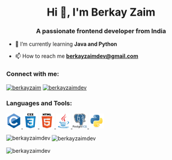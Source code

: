 <h1 align="center">Hi 👋, I'm Berkay Zaim</h1>
<h3 align="center">A passionate frontend developer from India</h3>

- 🌱 I’m currently learning **Java and Python**

- 📫 How to reach me **berkayzaimdev@gmail.com**

<h3 align="left">Connect with me:</h3>
<p align="left">
<a href="https://linkedin.com/in/berkayzaim" target="blank"><img align="center" src="https://raw.githubusercontent.com/rahuldkjain/github-profile-readme-generator/master/src/images/icons/Social/linked-in-alt.svg" alt="berkayzaim" height="30" width="40" /></a>
<a href="https://www.hackerrank.com/berkayzaimdev" target="blank"><img align="center" src="https://raw.githubusercontent.com/rahuldkjain/github-profile-readme-generator/master/src/images/icons/Social/hackerrank.svg" alt="berkayzaimdev" height="30" width="40" /></a>
</p>

<h3 align="left">Languages and Tools:</h3>
<p align="left"> <a href="https://www.cprogramming.com/" target="_blank" rel="noreferrer"> <img src="https://raw.githubusercontent.com/devicons/devicon/master/icons/c/c-original.svg" alt="c" width="40" height="40"/> </a> <a href="https://www.w3schools.com/css/" target="_blank" rel="noreferrer"> <img src="https://raw.githubusercontent.com/devicons/devicon/master/icons/css3/css3-original-wordmark.svg" alt="css3" width="40" height="40"/> </a> <a href="https://www.w3.org/html/" target="_blank" rel="noreferrer"> <img src="https://raw.githubusercontent.com/devicons/devicon/master/icons/html5/html5-original-wordmark.svg" alt="html5" width="40" height="40"/> </a> <a href="https://www.java.com" target="_blank" rel="noreferrer"> <img src="https://raw.githubusercontent.com/devicons/devicon/master/icons/java/java-original.svg" alt="java" width="40" height="40"/> </a> <a href="https://www.postgresql.org" target="_blank" rel="noreferrer"> <img src="https://raw.githubusercontent.com/devicons/devicon/master/icons/postgresql/postgresql-original-wordmark.svg" alt="postgresql" width="40" height="40"/> </a> <a href="https://www.python.org" target="_blank" rel="noreferrer"> <img src="https://raw.githubusercontent.com/devicons/devicon/master/icons/python/python-original.svg" alt="python" width="40" height="40"/> </a> </p>

<p><img align="left" src="https://github-readme-stats.vercel.app/api/top-langs?username=berkayzaimdev&show_icons=true&locale=en&layout=compact" alt="berkayzaimdev" /></p>

<p>&nbsp;<img align="center" src="https://github-readme-stats.vercel.app/api?username=berkayzaimdev&show_icons=true&locale=en" alt="berkayzaimdev" /></p>

<p><img align="center" src="https://github-readme-streak-stats.herokuapp.com/?user=berkayzaimdev&" alt="berkayzaimdev" /></p>
